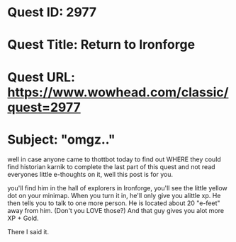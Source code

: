 # Quest ID: 2977
# Quest Title: Return to Ironforge
# Quest URL: https://www.wowhead.com/classic/quest=2977
# Subject: "omgz.."
well in case anyone came to thottbot today to find out WHERE they could find historian karnik to complete the last part of this quest and not read everyones little e-thoughts on it, well this post is for you.

you'll find him in the hall of explorers in Ironforge, you'll see the little yellow dot on your minimap. When you turn it in, he'll only give you alittle xp. He then tells you to talk to one more person. He is located about 20 "e-feet" away from him. (Don't you LOVE those?) And that guy gives you alot more XP + Gold.

There I said it.